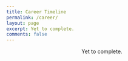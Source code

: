 ```yaml
---
title: Career Timeline
permalink: /career/
layout: page
excerpt: Yet to complete.
comments: false
---
```

<center>
Yet to complete.
</center>
